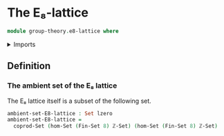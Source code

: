 # The E₈-lattice

```agda
module group-theory.e8-lattice where
```

<details><summary>Imports</summary>
```agda
open import foundation.equality-coproduct-types
open import foundation.sets
open import foundation.universe-levels
open import elementary-number-theory.integers
open import univalent-combinatorics.standard-finite-types
```
</details>

## Definition

### The ambient set of the E₈ lattice

The E₈ lattice itself is a subset of the following set.

```agda
ambient-set-E8-lattice : Set lzero
ambient-set-E8-lattice =
  coprod-Set (hom-Set (Fin-Set 8) ℤ-Set) (hom-Set (Fin-Set 8) ℤ-Set)
```
